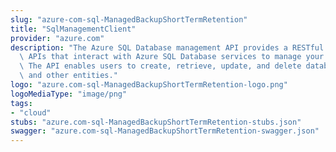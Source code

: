 ```yaml
---
slug: "azure-com-sql-ManagedBackupShortTermRetention"
title: "SqlManagementClient"
provider: "azure.com"
description: "The Azure SQL Database management API provides a RESTful set of web\
  \ APIs that interact with Azure SQL Database services to manage your databases.\
  \ The API enables users to create, retrieve, update, and delete databases, servers,\
  \ and other entities."
logo: "azure.com-sql-ManagedBackupShortTermRetention-logo.png"
logoMediaType: "image/png"
tags:
- "cloud"
stubs: "azure.com-sql-ManagedBackupShortTermRetention-stubs.json"
swagger: "azure.com-sql-ManagedBackupShortTermRetention-swagger.json"
---
```

